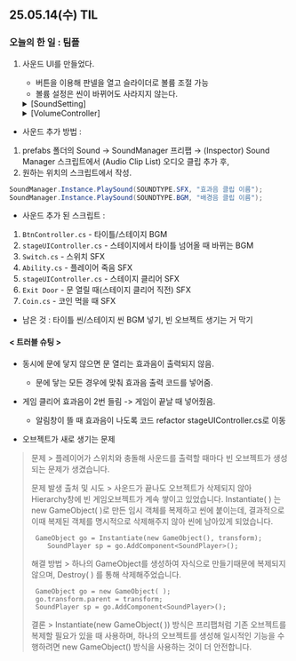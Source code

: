 ## 25.05.14(수) TIL

### 오늘의 한 일 : 팀플
1. 사운드 UI를 만들었다.
   - 버튼을 이용해 판넬을 열고 슬라이더로 볼륨 조절 가능
   - 볼륨 설정은 씬이 바뀌어도 사라지지 않는다.
  
   <details>
     <summary>[SoundSetting]</summary>
     
        using System.Collections;
        using System.Collections.Generic;
        using UnityEditor.Experimental.RestService;
        using UnityEngine;
        using UnityEngine.UI;
        
        public class SoundSetting : MonoBehaviour
        {
            [SerializeField] private Slider bgmSlider;
            [SerializeField] private Slider sfxSlider;
        
            private void Start()
            {
                float saveBGM = PlayerPrefs.GetFloat("BGMVolume", 1f); //저장된 BGM 값 불러오기(없으면 100%)
                float saveSFX = PlayerPrefs.GetFloat("SFXVolume", 1f);
        
                bgmSlider.value = saveBGM;
                sfxSlider.value = saveSFX;
                
                bgmSlider.onValueChanged.AddListener(OnBGMChanged);
                sfxSlider.onValueChanged.AddListener(OnSFXChanged);
                //Slider 변경 시 호출
        
                SoundManager.Instance.SetVolume(SOUNDTYPE.BGM, saveBGM); //불러온 값으로 적용
                SoundManager.Instance.SetVolume(SOUNDTYPE.SFX, saveSFX);
            }
        
            private void OnBGMChanged(float value) //BGM 변경 시 호출
            {
                SoundManager.Instance.SetVolume(SOUNDTYPE.BGM, value);
                PlayerPrefs.SetFloat("BGMVolume", value); //BGM 볼륨값 저장
                PlayerPrefs.Save();
            }
        
            private void OnSFXChanged(float value) //SFX 변경 시 호출
            {
                SoundManager.Instance.SetVolume(SOUNDTYPE.SFX, value);
                PlayerPrefs.SetFloat("SFXVolume", value); //SFX 볼륨값 저장
                PlayerPrefs.Save();
            }
        }

   </details>

   <details>
     <summary>[VolumeController]</summary>

        using UnityEngine;
        using UnityEngine.UI;
        
        public class VolumeController : MonoBehaviour 
        {
            [SerializeField] private GameObject volumePanel;
            [SerializeField] private Button volumeButton;
            [SerializeField] private Button backgroundBlockButton;
        
            private bool inVisible = false;
        
            private void Start()
            {
                volumePanel.SetActive(false);
                volumeButton.onClick.AddListener(ToggleVolumePanel);
                backgroundBlockButton.onClick.AddListener(ClosePanel);
            }
        
            private void ToggleVolumePanel()
            {
                inVisible = !inVisible;
                volumePanel.SetActive(inVisible);
            }
        
            private void ClosePanel()
            {
                inVisible = false;
                volumePanel.SetActive(false);
            }
        }

   </details>

- 사운드 추가 방법 :
1. prefabs 폴더의 Sound → SoundManager 프리팹 →  (Inspector) Sound Manager 스크립트에서 (Audio Clip List) 오디오 클립 추가 후,
2. 원하는 위치의 스크립트에서 작성.

```csharp
SoundManager.Instance.PlaySound(SOUNDTYPE.SFX, "효과음 클립 이름");
SoundManager.Instance.PlaySound(SOUNDTYPE.BGM, "배경음 클립 이름");
```

- 사운드 추가 된 스크립트 :
1. `BtnController.cs` - 타이틀/스테이지 BGM
2. `stageUIController.cs` - 스테이지에서 타이틀 넘어올 때 바뀌는 BGM
3. `Switch.cs` - 스위치 SFX
4. `Ability.cs` - 플레이어 죽음 SFX
5. `stageUIController.cs` - 스테이지 클리어 SFX
6. `Exit Door` - 문 열릴 때(스테이지 클리어 직전) SFX
7. `Coin.cs` - 코인 먹을 때 SFX
- 남은 것 : 타이틀 씬/스테이지 씬 BGM 넣기, 빈 오브젝트 생기는 거 막기

#### < 트러블 슈팅 >
   - 동시에 문에 닿지 않으면 문 열리는 효과음이 출력되지 않음.
     - 문에 닿는 모든 경우에 맞춰 효과음 출력 코드를 넣어줌.

   - 게임 클리어 효과음이 2번 들림 -> 게임이 끝날 때 넣어줬음.
     - 알림창이 뜰 때 효과음이 나도록 코드 refactor stageUIController.cs로 이동

   - 오브젝트가 새로 생기는 문제
> 문제 > 플레이어가 스위치와 충돌해 사운드를 출력할 때마다 빈 오브젝트가 생성되는 문제가 생겼습니다.
> 
> 문제 발생 출처 및 시도 >  사운드가 끝나도 오브젝트가 삭제되지 않아 Hierarchy창에 빈 게임오브젝트가 계속 쌓이고 있었습니다. Instantiate( ) 는 new GameObject( )로 만든 임시 객체를 복제하고 씬에 붙이는데, 결과적으로 이때 복제된 객체를 명시적으로 삭제해주지 않아 씬에 남아있게 되었습니다.
> 
>      GameObject go = Instantiate(new GameObject(), transform);
>   	  SoundPlayer sp = go.AddComponent<SoundPlayer>();
> 
> 해결 방법 > 하나의 GameObject를 생성하여 자식으로 만들기때문에 복제되지 않으며, Destroy( ) 를 통해 삭제해주었습니다.
> 
>      GameObject go = new GameObject( );
>      go.transform.parent = transform;
>      SoundPlayer sp = go.AddComponent<SoundPlayer>();
> 
> 결론 > Instantiate(new GameObject( )) 방식은 프리팹처럼 기존 오브젝트를 복제할 필요가 있을 때 사용하며, 하나의 오브젝트를 생성해 일시적인 기능을 수행하려면 new GameObject() 방식을 사용하는 것이 더 안전합니다.
